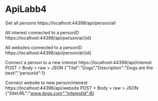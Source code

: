 # ApiLabb4
Get all persons
https://localhost:44398/api/person/all

All interest connected to a personID
https://localhost:44398/api/person/ai/{id}

All websites connected to a personID
https://localhost:44398/api/person/al/{id}

Connect a person to a new interest
https://localhost:44398/api/interest
POST > Body > raw > JSON
{"Titel":"Dogs","Description":"Dogs are the best!","personId":1}

Connect website to new person/interest
https://localhost:44398/api/website
POST > Body > raw > JSON
{"SiteURL":"www.dogs.com","interestId":8}
